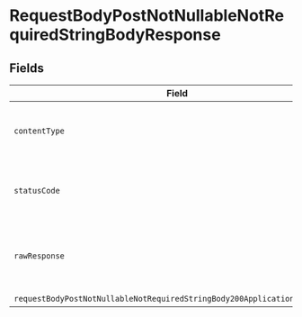 # RequestBodyPostNotNullableNotRequiredStringBodyResponse


## Fields

| Field                                                                                                                                                             | Type                                                                                                                                                              | Required                                                                                                                                                          | Description                                                                                                                                                       |
| ----------------------------------------------------------------------------------------------------------------------------------------------------------------- | ----------------------------------------------------------------------------------------------------------------------------------------------------------------- | ----------------------------------------------------------------------------------------------------------------------------------------------------------------- | ----------------------------------------------------------------------------------------------------------------------------------------------------------------- |
| `contentType`                                                                                                                                                     | *String*                                                                                                                                                          | :heavy_check_mark:                                                                                                                                                | HTTP response content type for this operation                                                                                                                     |
| `statusCode`                                                                                                                                                      | *Integer*                                                                                                                                                         | :heavy_check_mark:                                                                                                                                                | HTTP response status code for this operation                                                                                                                      |
| `rawResponse`                                                                                                                                                     | [HttpResponse<byte[]>](https://docs.oracle.com/en/java/javase/11/docs/api/java.net.http/java/net/http/HttpResponse.html)                                          | :heavy_minus_sign:                                                                                                                                                | Raw HTTP response; suitable for custom response parsing                                                                                                           |
| `requestBodyPostNotNullableNotRequiredStringBody200ApplicationJSONObject`                                                                                         | [RequestBodyPostNotNullableNotRequiredStringBody200ApplicationJSON](../../models/operations/RequestBodyPostNotNullableNotRequiredStringBody200ApplicationJSON.md) | :heavy_minus_sign:                                                                                                                                                | OK                                                                                                                                                                |